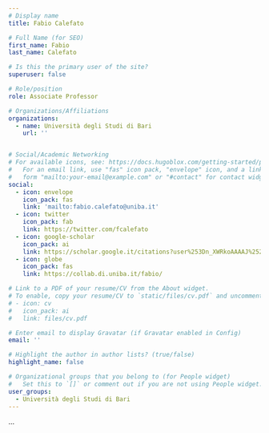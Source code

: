 ```yaml
---
# Display name
title: Fabio Calefato

# Full Name (for SEO)
first_name: Fabio
last_name: Calefato

# Is this the primary user of the site?
superuser: false

# Role/position
role: Associate Professor 

# Organizations/Affiliations
organizations:
  - name: Università degli Studi di Bari
    url: ''


# Social/Academic Networking
# For available icons, see: https://docs.hugoblox.com/getting-started/page-builder/#icons
#   For an email link, use "fas" icon pack, "envelope" icon, and a link in the
#   form "mailto:your-email@example.com" or "#contact" for contact widget.
social:
  - icon: envelope
    icon_pack: fas
    link: 'mailto:fabio.calefato@uniba.it'
  - icon: twitter
    icon_pack: fab
    link: https://twitter.com/fcalefato
  - icon: google-scholar
    icon_pack: ai
    link: https://scholar.google.it/citations?user%253Dn_XWRkoAAAAJ%2526hl%253Den
  - icon: globe
    icon_pack: fas
    link: https://collab.di.uniba.it/fabio/

# Link to a PDF of your resume/CV from the About widget.
# To enable, copy your resume/CV to `static/files/cv.pdf` and uncomment the lines below.
# - icon: cv
#   icon_pack: ai
#   link: files/cv.pdf

# Enter email to display Gravatar (if Gravatar enabled in Config)
email: ''

# Highlight the author in author lists? (true/false)
highlight_name: false

# Organizational groups that you belong to (for People widget)
#   Set this to `[]` or comment out if you are not using People widget.
user_groups:
  - Università degli Studi di Bari
---
```


... 